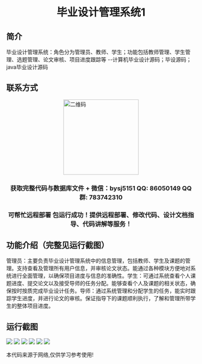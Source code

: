 <p><h1 align="center">毕业设计管理系统1</h1></p>

## 简介
毕业设计管理系统：角色分为管理员、教师、学生；功能包括教师管理、学生管理、选题管理、论文审核、项目进度跟踪等    --计算机毕业设计源码；毕设源码；java毕业设计源码


## 联系方式
<img src="https://bs-1329754181.cos.ap-shanghai.myqcloud.com/wx.jpg" alt="二维码" style="display: block; margin: 0 auto;" width="200px">
<p><h3 align="center">获取完整代码与数据库文件 + 微信：bysj5151 QQ: 86050149 QQ群: 783742310</h3></p>
<p><h3 align="center">可帮忙远程部署 包运行成功！提供远程部署、修改代码、设计文档指导、代码讲解等服务！</h3></p>

## 功能介绍（完整见运行截图）
管理员：主要负责毕业设计管理系统中的信息管理，包括教师、学生及课题的管理。支持查看及管理所有用户信息，并审核论文状态。能通过各种模块方便地对系统进行全面管理，以确保项目进度与信息的准确性。学生：可通过系统查看个人课题进度、提交论文以及接受导师的任务分配。能够查看个人及课题的相关状态，确保按时按质完成毕业设计任务。导师：通过系统管理和分配学生的任务，能实时跟踪学生进度，并进行论文的审核。保证指导下的课题顺利执行，了解和管理所带学生的整体项目进度。


## 运行截图
![](imgs/588112-20220304082052624-675689166.png)
![](imgs/588112-20220304082059430-1722838963.png)
![](imgs/588112-20220304082106294-1525447541.png)
![](imgs/588112-20220304082112257-1014853742.png)
![](imgs/588112-20220304082118312-2065001154.png)
![](imgs/588112-20220304082125401-340591543.png)

<p>本代码来源于网络,仅供学习参考使用!</p>
